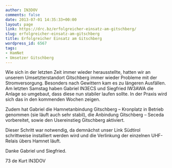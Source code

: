 ```yaml
---
author: IN3DOV
comments: false
date: 2013-07-01 14:35:33+00:00
layout: page
link: https://drc.bz/erfolgreicher-einsatz-am-gitschberg/
slug: erfolgreicher-einsatz-am-gitschberg
title: Erfolgreicher Einsatz am Gitschberg
wordpress_id: 6567
tags:
- HamNet
- Umsetzer Gitschberg
---
```


Wie sich in der letzten Zeit immer wieder herausstellte, hatten wir an unserem Umsetzterstandort Gitschberg immer wieder Probleme mit der Stromversorgung. Besonders nach Gewittern kam es zu längeren Ausfällen. Am letzten Samstag haben Gabriel IN3ECS und Siegfried IW3AWA die Anlage so umgebaut, dass diese nun stabiler laufen sollte. In der Praxis wird sich das in den kommenden Wochen zeigen. 




Zudem hat Gabriel die Hamnetanbindung Gitschberg – Kronplatz in Betrieb genommen (sie läuft auch sehr stabil), die Anbindung Gitschberg – Seceda vorbereitet, sowie den Usereinstieg Gitschberg aktiviert. 




Dieser Schritt war notwendig, da demnächst unser Link Südtirol schrittweise installiert werden wird und die Verlinkung der einzelnen UHF-Relais übers Hamnet läuft. 




Danke Gabriel und Siegfried.




73 de Kurt IN3DOV
